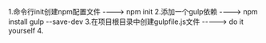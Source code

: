 1.命令行init创建npm配置文件 ----> npm init
2.添加一个gulp依赖         ----> npm install gulp --save-dev
3.在项目根目录中创建gulpfile.js文件  -----> do it yourself
4.

